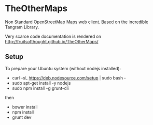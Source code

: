 # TheOtherMaps
Non Standard OpenStreetMap Maps web client. Based on the incredible Tangram Library.

Very scarce code documentation is rendered on http://fruitsofthought.github.io/TheOtherMaps/

## Setup

To prepare your Ubuntu system (without nodejs installed):

-  curl -sL https://deb.nodesource.com/setup | sudo bash -
-  sudo apt-get install -y nodejs
-  sudo npm install -g grunt-cli

then

- bower install
- npm install
- grunt dev
